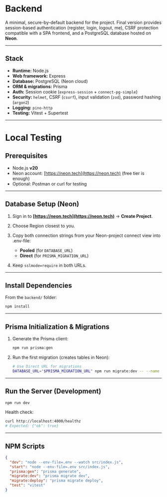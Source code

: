 # Backend

A minimal, secure-by-default backend for the project. Final version provides session-based authentication (register, login, logout, me), CSRF protection compatible with a SPA frontend, and a PostgreSQL database hosted on **Neon**.

---

## Stack

* **Runtime:** Node.js
* **Web framework:** Express
* **Database:** PostgreSQL (Neon cloud)
* **ORM & migrations:** Prisma
* **Auth:** Session cookie (`express-session` + `connect-pg-simple`)
* **Security:** `helmet`, CSRF (`csurf`), input validation (`zod`), password hashing (`argon2`)
* **Logging:** `pino-http`
* **Testing:** Vitest + Supertest

---

# Local Testing

## Prerequisites

* Node.js **v20**
* Neon account: [https://neon.tech](https://neon.tech) (free tier is enough)
* Optional: Postman or curl for testing

---

## Database Setup (Neon)

1. Sign in to **[https://neon.tech](https://neon.tech)** → **Create Project**.
2. Choose Region closest to you.
3. Copy both connection strings from your Neon-project connect view into .env-file:

   * **Pooled** (for `DATABASE_URL`)
   * **Direct** (for `PRISMA_MIGRATION_URL`)
4. Keep `sslmode=require` in both URLs.

---

## Install Dependencies

From the `backend/` folder:

```bash
npm install
```

---

## Prisma Initialization & Migrations

1. Generate the Prisma client:

   ```bash
   npm run prisma:gen
   ```
2. Run the first migration (creates tables in Neon):

   ```bash
   # Use Direct URL for migrations
   DATABASE_URL="$PRISMA_MIGRATION_URL" npm run migrate:dev -- --name init
   ```
---

## Run the Server (Development)

```bash
npm run dev
```

Health check:

```bash
curl http://localhost:4000/healthz
# Expected: {"ok": true}
```

---

## NPM Scripts

```json
{
  "dev": "node --env-file=.env --watch src/index.js",
  "start": "node --env-file=.env src/index.js",
  "prisma:gen": "prisma generate",
  "migrate:dev": "prisma migrate dev",
  "migrate:deploy": "prisma migrate deploy",
  "test": "vitest"
}
```